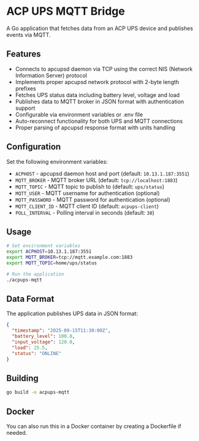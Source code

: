 # ACP UPS MQTT Bridge

A Go application that fetches data from an ACP UPS device and publishes events via MQTT.

## Features

- Connects to apcupsd daemon via TCP using the correct NIS (Network Information Server) protocol
- Implements proper apcupsd network protocol with 2-byte length prefixes
- Fetches UPS status data including battery level, voltage and load
- Publishes data to MQTT broker in JSON format with authentication support
- Configurable via environment variables or .env file
- Auto-reconnect functionality for both UPS and MQTT connections
- Proper parsing of apcupsd response format with units handling

## Configuration

Set the following environment variables:

- `ACPHOST` - apcupsd daemon host and port (default: `10.13.1.187:3551`)
- `MQTT_BROKER` - MQTT broker URL (default: `tcp://localhost:1883`)
- `MQTT_TOPIC` - MQTT topic to publish to (default: `ups/status`)
- `MQTT_USER` - MQTT username for authentication (optional)
- `MQTT_PASSWORD` - MQTT password for authentication (optional)
- `MQTT_CLIENT_ID` - MQTT client ID (default: `acpups-client`)
- `POLL_INTERVAL` - Polling interval in seconds (default: `30`)

## Usage

```bash
# Set environment variables
export ACPHOST=10.13.1.187:3551
export MQTT_BROKER=tcp://mqtt.example.com:1883
export MQTT_TOPIC=home/ups/status

# Run the application
./acpups-mqtt
```

## Data Format

The application publishes UPS data in JSON format:

```json
{
  "timestamp": "2025-09-15T11:30:00Z",
  "battery_level": 100.0,
  "input_voltage": 120.0,
  "load": 25.5,
  "status": "ONLINE"
}
```

## Building

```bash
go build -o acpups-mqtt
```

## Docker

You can also run this in a Docker container by creating a Dockerfile if needed.